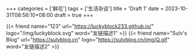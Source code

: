 +++
categories = ['鲜花']
tags = ['生活杂谈']
title = 'Draft 1'
date = 2023-10-31T08:56:10+08:00
draft = true
+++

<div class="flink" id="article-container">
<div class="friend-list-div" >

{{< friend name="123" url="https://luckyblock233.github.io/" logo="/img/luckyblock.svg" word="友链描述1" >}}
{{< friend name="Sulv's Blog" url="https://sulvblog.cn" logo="https://sulvblog.cn/img/Q.gif" word="友链描述2" >}}

</div>
</div>